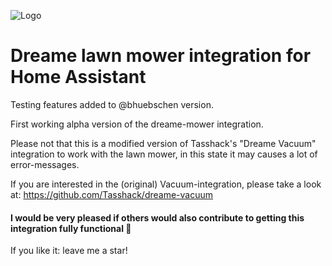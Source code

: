 ![Logo](https://raw.githubusercontent.com/Tasshack/dreame-vacuum/dev/docs/media/logo.png)

# Dreame lawn mower integration for Home Assistant

Testing features added to @bhuebschen version.

First working alpha version of the dreame-mower integration.

Please not that this is a modified version of Tasshack's "Dreame Vacuum" integration to work with the lawn mower, in this state it may causes a lot of error-messages.

If you are interested in the (original) Vacuum-integration, please take a look at: https://github.com/Tasshack/dreame-vacuum

#### I would be very pleased if others would also contribute to getting this integration fully functional 👀

If you like it: leave me a star!
